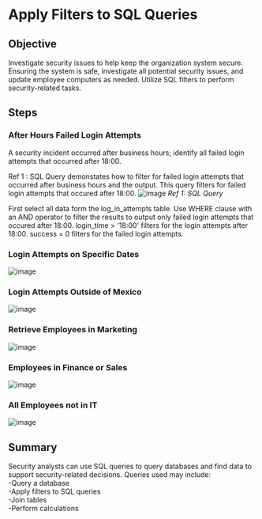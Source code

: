 # Apply Filters to SQL Queries

## Objective
Investigate security issues to help keep the organization system secure. Ensuring the system is safe, investigate all potential security issues, and update employee computers as needed. Utilize SQL filters to perform security-related tasks.

## Steps
### After Hours Failed Login Attempts
A security incident occurred after business hours; identify all failed login attempts that occurred after 18:00.

Ref 1 : SQL Query demonstates how to filter for failed login attempts that occurred after business hours and the output. This query filters for failed login attempts that occured after 18:00.
![image](https://github.com/user-attachments/assets/f5fa37b7-8b0d-42e0-bd27-4113133bd548)
*Ref 1: SQL Query*

First select all data form the log_in_attempts table. Use WHERE clause with an AND operator to filter the results to output only failed login attempts that occured after 18:00. login_time > '18:00' filters for the login attempts after 18:00. success = 0 filters for the failed login attempts.
### Login Attempts on Specific Dates
![image](https://github.com/user-attachments/assets/b39f66e3-ed64-407a-930b-c30f8bf5a1c4)
### Login Attempts Outside of Mexico
![image](https://github.com/user-attachments/assets/90d9c039-ed3c-49f2-90bd-2a581e1d353e)
### Retrieve Employees in Marketing
![image](https://github.com/user-attachments/assets/4fe40760-8e30-406c-b24f-b98436d7bab3)
### Employees in Finance or Sales
![image](https://github.com/user-attachments/assets/32a1da39-2db7-4869-9ac5-2806017719a2)
### All Employees not in IT
![image](https://github.com/user-attachments/assets/bb2f35b7-6992-4f98-9950-1cddcf787afe)

## Summary
Security analysts can use SQL queries to query databases and find data to support security-related decisions. Queries used may include:<br>
-Query a database<br>
-Apply filters to SQL queries<br>
-Join tables<br>
-Perform calculations<br>
